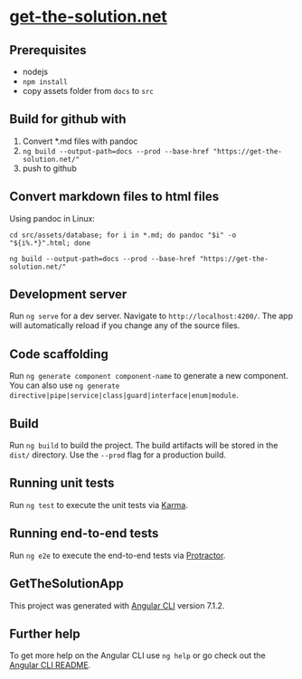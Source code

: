 # [get-the-solution.net](https://get-the-solution.net/)

## Prerequisites

- nodejs
- `npm install`
- copy assets folder from `docs` to `src` 

## Build for github with

1. Convert *.md files with pandoc
2. `ng build --output-path=docs --prod --base-href "https://get-the-solution.net/"`
3. push to github

## Convert markdown files to html files
Using pandoc in Linux: 

	cd src/assets/database; for i in *.md; do pandoc "$i" -o "${i%.*}".html; done
	
	ng build --output-path=docs --prod --base-href "https://get-the-solution.net/"

## Development server

Run `ng serve` for a dev server. Navigate to `http://localhost:4200/`. The app will automatically reload if you change any of the source files.

## Code scaffolding


Run `ng generate component component-name` to generate a new component. You can also use `ng generate directive|pipe|service|class|guard|interface|enum|module`.

## Build

Run `ng build` to build the project. The build artifacts will be stored in the `dist/` directory. Use the `--prod` flag for a production build.

## Running unit tests

Run `ng test` to execute the unit tests via [Karma](https://karma-runner.github.io).

## Running end-to-end tests

Run `ng e2e` to execute the end-to-end tests via [Protractor](http://www.protractortest.org/).

## GetTheSolutionApp

This project was generated with [Angular CLI](https://github.com/angular/angular-cli) version 7.1.2.

## Further help

To get more help on the Angular CLI use `ng help` or go check out the [Angular CLI README](https://github.com/angular/angular-cli/blob/master/README.md).
